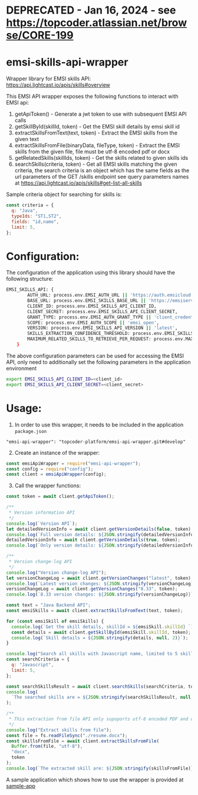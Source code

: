 # DEPRECATED - Jan 16, 2024 - see https://topcoder.atlassian.net/browse/CORE-199

# emsi-skills-api-wrapper

Wrapper library for EMSI skills API: https://api.lightcast.io/apis/skills#overview

This EMSI API wrapper exposes the following functions to interact with EMSI api:

1. getApiToken() - Generate a jwt token to use with subsequent EMSI API calls
2. getSkillById(skillId, token) - Get the EMSI skill details by emsi skill id
3. extractSkillsFromText(text, token) - Extract the EMSI skills from the given text
4. extractSkillsFromFile(binaryData, fileType, token) - Extract the EMSI skills from the given file,
   file must be utf-8 encoded pdf or docx
5. getRelatedSkills(skillIds, token) - Get the skills related to given skills ids
6. searchSkills(criteria, token) - Get all EMSI skills matching the given criteria, the search criteria is an
   object which has the same fields as the url parameters of the GET /skills endpoint
   see query parameters names at https://api.lightcast.io/apis/skills#get-list-all-skills

Sample criteria object for searching for skills is:

```javascript
const criteria = {
  q: "Java",
  typeIds: "ST1,ST2",
  fields: "id,name",
  limit: 5,
};
```

# Configuration:

The configuration of the application using this library should have the following structure:

```bash
EMSI_SKILLS_API: {
        AUTH_URL: process.env.EMSI_AUTH_URL || 'https://auth.emsicloud.com/connect/token',
        BASE_URL: process.env.EMSI_SKILLS_BASE_URL || 'https://emsiservices.com/skills',
        CLIENT_ID: process.env.EMSI_SKILLS_API_CLIENT_ID,
        CLIENT_SECRET: process.env.EMSI_SKILLS_API_CLIENT_SECRET,
        GRANT_TYPE: process.env.EMSI_AUTH_GRANT_TYPE || 'client_credentials',
        SCOPE: process.env.EMSI_AUTH_SCOPE || 'emsi_open',
        VERSION: process.env.EMSI_SKILLS_API_VERSION || 'latest',
        SKILLS_EXTRACTION_CONFIDENCE_THRESHOLD: process.env.EMSI_SKILLS_EXTRACTION_CONFIDENCE_THRESHOLD || '0.6',
        MAXIMUM_RELATED_SKILLS_TO_RETRIEVE_PER_REQUEST: process.env.MAXIMUM_RELATED_SKILLS_TO_RETRIEVE_PER_REQUEST || 5
    }
```

The above configuration parameters can be used for accessing the EMSI API, only need to additionally set the following parameters in the application environment

```bash
export EMSI_SKILLS_API_CLIENT_ID=<client_id>
export EMSI_SKILLS_API_CLIENT_SECRET=<client_secret>
```

# Usage:

1. In order to use this wrapper, it needs to be included in the application `package.json`

```
"emsi-api-wrapper": "topcoder-platform/emsi-api-wrapper.git#develop"
```

2. Create an instance of the wrapper:

```javascript
const emsiApiWrapper = require("emsi-api-wrapper");
const config = require("config");
const client = emsiApiWrapper(config);
```

3. Call the wrapper functions:

```javascript
const token = await client.getApiToken();

/**
 * Version information API
 */
console.log(`Version API`);
let detailedVersionInfo = await client.getVersionDetails(false, token);
console.log(`Full version details: ${JSON.stringify(detailedVersionInfo)}`);
detailedVersionInfo = await client.getVersionDetails(true, token);
console.log(`Only version details: ${JSON.stringify(detailedVersionInfo)}`);

/**
 * Version change-log API
 */
console.log("Version change-log API");
let versionChangeLog = await client.getVersionChanges("latest", token);
console.log(`Latest version changes: ${JSON.stringify(versionChangeLog)}`);
versionChangeLog = await client.getVersionChanges("8.33", token);
console.log(`8.33 version changes: ${JSON.stringify(versionChangeLog)}`);

const text = "Java Backend API";
const emsiSkills = await client.extractSkillsFromText(text, token);

for (const emsiSkill of emsiSkills) {
  console.log(`Get the skill details, skillId = ${emsiSkill.skillId} `);
  const details = await client.getSkillById(emsiSkill.skillId, token);
  console.log(`Skill details = ${JSON.stringify(details, null, 2)}`);
}

console.log("Search all skills with Javascript name, limited to 5 skills");
const searchCriteria = {
  q: "Javascript",
  limit: 5,
};

const searchSkillsResult = await client.searchSkills(searchCriteria, token);
console.log(
  `The searched skills are = ${JSON.stringify(searchSkillsResult, null, 2)}`
);

/**
 * This extraction from file API only supoports utf-8 encoded PDF and docx file
 */
console.log("Extract skills from file");
const file = fs.readFileSync("./resume.docx");
const skillsFromFile = await client.extractSkillsFromFile(
  Buffer.from(file, "utf-8"),
  "docx",
  token
);
console.log(`The extracted skill are: ${JSON.stringify(skillsFromFile)}`);
```

A sample application which shows how to use the wrapper is provided at [sample-app](./docs/sample-app)
